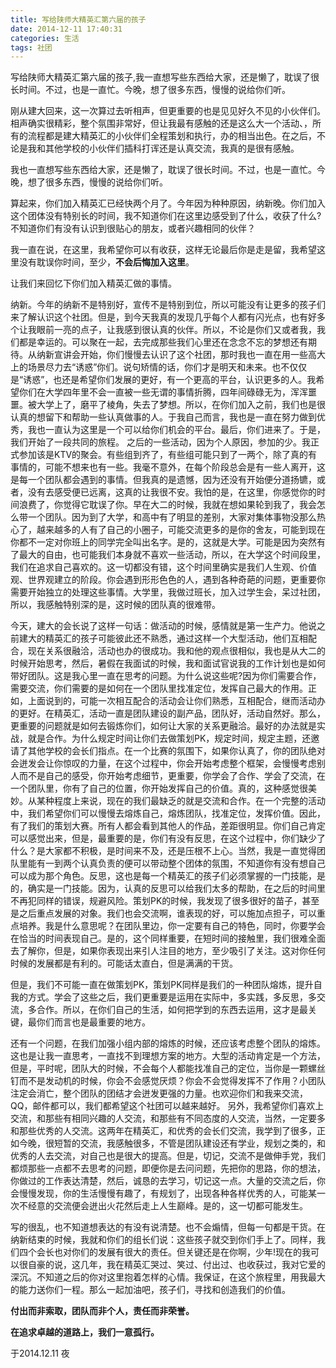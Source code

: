 ```yaml
---
title: 写给陕师大精英汇第六届的孩子
date: 2014-12-11 17:40:31
categories: 生活
tags: 社团
---
```

写给陕师大精英汇第六届的孩子,我一直想写些东西给大家，还是懒了，耽误了很长时间。不过，也是一直忙。今晚，想了很多东西，慢慢的说给你们听。
<!-- more -->

刚从建大回来，这一次算过去听相声，但更重要的也是见见好久不见的小伙伴们。相声确实很精彩，整个氛围非常好，但让我最有感触的还是这么大一个活动、，所有的流程都是建大精英汇的小伙伴们全程策划和执行，办的相当出色。在之后，不论是我和其他学校的小伙伴们插科打诨还是认真交流，我真的是很有感触。

我也一直想写些东西给大家，还是懒了，耽误了很长时间。不过，也是一直忙。今晚，想了很多东西，慢慢的说给你们听。

算起来，你们加入精英汇已经快两个月了。今年因为种种原因，纳新晚。你们加入这个团体没有特别长的时间，我不知道你们在这里边感受到了什么，收获了什么?不知道你们有没有认识到很贴心的朋友，或者兴趣相同的伙伴？

我一直在说，在这里，我希望你可以有收获，这样无论最后你是走是留，我希望这里没有耽误你时间，至少，<b>不会后悔加入这里</b>。

让我们来回忆下你们加入精英汇做的事情。

纳新。今年的纳新不是特别好，宣传不是特别到位，所以可能没有让更多的孩子们来了解认识这个社团。但是，到今天我真的发现几乎每个人都有闪光点，也有好多个让我眼前一亮的点子，让我感到很认真的伙伴。所以，不论是你们又或者我，我们都是幸运的。可以聚在一起，去完成那些我们心里还在念念不忘的梦想还有期待。从纳新宣讲会开始，你们慢慢去认识了这个社团，那时我也一直在用一些高大上的场景尽力去“诱惑”你们。说句矫情的话，你们才是明天和未来。也不仅仅是“诱惑”，也还是希望你们发展的更好，有一个更高的平台，认识更多的人。我希望你们在大学四年里不会一直被一些无谓的事情折腾，四年间碌碌无为，浑浑噩噩。被大学上了，磨平了棱角，失去了梦想。所以，在你们加入之前，我们也是很认真的想留下和帮助一些认真做事的人。于我自己而言，我也是一直在努力做到优秀，我也一直认为这里是一个可以给你们机会的平台。最后，你们进来了。于是，我们开始了一段共同的旅程。
之后的一些活动，因为个人原因，参加的少。我正式参加该是KTV的聚会。有些组到齐了，有些组可能只到了一两个，除了真的有事情的，可能不想来也有一些。我毫不意外，在每个阶段总会是有一些人离开，这是每一个团队都会遇到的事情。但我真的是遗憾，因为还没有开始便分道扬镳，或者，没有去感受便已远离，这真的让我很不安。我怕的是，在这里，你感觉你的时间浪费了，你觉得它耽误了你。早在大二的时候，我就在想如果轮到我了，我会怎么带一个团队。因为到了大学，和高中有了明显的差别，大家对集体事物没那么热心了，越来越多的人有了自己的小圈子，可能交流更多的是你的舍友，可能到现在你都不一定对你班上的同学完全叫出名字。是的，这就是大学。可能是因为突然有了最大的自由，也可能我们本身就不喜欢一些活动，所以，在大学这个时间段里，我们在追求自己喜欢的。这一切都没有错，这个时间里确实是我们人生观、价值观、世界观建立的阶段。你会遇到形形色色的人，遇到各种奇葩的问题，更重要你需要开始独立的处理这些事情。大学里，我做过班长，加入过学生会，呆过社团，所以，我感触特别深的是，这时候的团队真的很难带。

今天，建大的会长说了这样一句话：做活动的时候，感情就是第一生产力。他说之前建大的精英汇的孩子可能彼此还不熟悉，通过这样一个大型活动，他们互相配合，现在关系很融洽，活动也办的很成功。我和他的观点很相似，我也是从大二的时候开始思考，然后，暑假在我面试的时候，我和面试官说我的工作计划也是如何带好团队。这是我心里一直在思考的问题。为什么说这些呢?因为你们需要合作，需要交流，你们需要的是如何在一个团队里找准定位，发挥自己最大的作用。正如，上面说到的，可能一次相互配合的活动会让你们熟悉，互相配合，继而活动办的更好。在精英汇，活动一直是团队建设的副产品，团队好，活动自然好。那么，更重要的问题就是如何去锻炼你们，如何让大家的关系更融洽。最好的办法就是实战，就是合作。为什么规定时间让你们去做策划PK，规定时间，规定主题，还邀请了其他学校的会长们指点。在一个比赛的氛围下，如果你认真了，你的团队绝对会迸发会让你惊叹的力量，在这个过程中，你会开始考虑整个框架，会慢慢考虑别人而不是自己的感受，你开始考虑细节，更重要，你学会了合作、学会了交流，在一个团队里，你有了自己的位置，你开始发挥自己的价值。真的，这种感觉很美妙。从某种程度上来说，现在的我们最缺乏的就是交流和合作。在一个完整的活动中，我们希望你们可以慢慢去熔炼自己，熔炼团队，找准定位，发挥价值。因此，有了我们的策划大赛。所有人都会看到其他人的作品，差距很明显。你们自己肯定可以感觉出来，但是，最重要的是，你们有没有反思，在这个过程中，你们缺少了什么？是大家都不积极，是时间来不及，还是压根不上心。当然，我是一直觉得团队里能有一到两个认真负责的便可以带动整个团体的氛围，不知道你有没有想自己可以成为那个角色。反思，这也是每一个精英汇的孩子们必须掌握的一门技能，是的，确实是一门技能。因为，认真的反思可以给我们太多的帮助，在之后的时间里不再犯同样的错误，规避风险。策划PK的时候，我发现了很多很好的苗子，甚至是之后重点发展的对象。我们也会交流啊，谁表现的好，可以施加点担子，可以重点培养。我是什么意思呢？在团队里边，你一定要有自己的特色，同时，你要学会在恰当的时间表现自己。是的，这个同样重要，在短时间的接触里，我们很难全面去了解你，但是，如果你表现出来引人注目的地方，至少吸引了关注。这对你任何时候的发展都是有利的。可能话太直白，但是满满的干货。

但是，我们不可能一直在做策划PK，策划PK同样是我们的一种团队熔炼，提升自我的方式。学会了这些之后，我们更重要是运用在实际中，多实践，多反思，多交流，多合作。所以，在你们自己的生活，如何把学到的东西去运用，这才是最关键，最你们而言也是最重要的地方。

还有一个问题，在我们加强小组内部的熔炼的时候，还应该考虑整个团队的熔炼。这也是让我一直思考，一直找不到理想方案的地方。大型的活动肯定是一个方法，但是，平时呢，团队大的时候，不会每个人都能找准自己的定位，当你是一颗螺丝钉而不是发动机的时候，你会不会感觉厌烦？你会不会觉得发挥不了作用？小团队注定会消亡，整个团队的团结才会迸发更强的力量。也欢迎你们和我来交流，QQ，邮件都可以，我们都希望这个社团可以越来越好。
另外，我希望你们喜欢上交流，和那些有相同兴趣的人交流，和那些有不同态度的人交流，当然，一定要多和那些优秀的人交流。这两年在精英汇，和优秀的会长们交流，我学到了很多，正如今晚，很短暂的交流，我感触很多，不管是团队建设还有学业，规划之类的，和优秀的人去交流，对自己也是很大的提高。但是，切记，交流不是做伸手党，我们都烦那些一点都不去思考的问题，即便你是去问问题，先把你的思路，你的想法，你做过的工作表达清楚，然后，诚恳的去学习，切记这一点。大量的交流之后，你会慢慢发现，你的生活慢慢有趣了，有规划了，出现各种各样优秀的人，可能某一次不经意的交流便会迸出火花然后走上人生巅峰。是的，这一切都可能发生。

写的很乱，也不知道想表达的有没有说清楚。也不会煽情，但每一句都是干货。在纳新结束的时候，我就和你们的组长们说：这些孩子就交到你们手上了。同样，我们四个会长也对你们的发展有很大的责任。但关键还是在你啊，少年!现在的我可以很自豪的说，这几年，我在精英汇哭过、笑过、付出过、也收获过，我对它爱的深沉。不知道之后的你对这里抱着怎样的心情。我保证，在这个旅程里，用我最大的能力送你们一程。那么一起加油吧，孩子们，寻找和创造我们的价值。

<b>付出而非索取，团队而非个人，责任而非荣誉。</b>

<b>在追求卓越的道路上，我们一意孤行。</b>

于2014.12.11 夜

